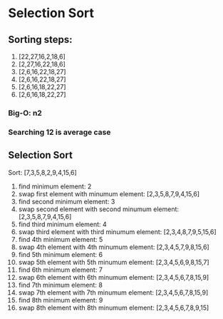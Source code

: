 # Selection Sort
## Sorting steps:
1. [22,27,16,2,18,6]
2. [2,27,16,22,18,6]
3. [2,6,16,22,18,27]
4. [2,6,16,22,18,27]
5. [2,6,16,18,22,27]
6. [2,6,16,18,22,27]
### Big-O: n2
### Searching 12 is average case

## Selection Sort
Sort: [7,3,5,8,2,9,4,15,6]
1. find minimum element: 2
2. swap first element with minumum element: [2,3,5,8,7,9,4,15,6]
3. find second minimum element: 3
4. swap second element with second minumum element: [2,3,5,8,7,9,4,15,6]
5. find third minimum element: 4
6. swap third element with third minumum element: [2,3,4,8,7,9,5,15,6]
7. find 4th minimum element: 5
8. swap 4th element with 4th minumum element: [2,3,4,5,7,9,8,15,6]
9. find 5th minimum element: 6
10. swap 5th element with 5th minumum element: [2,3,4,5,6,9,8,15,7]
11. find 6th minimum element: 7
12. swap 6th element with 6th minumum element: [2,3,4,5,6,7,8,15,9]
13. find 7th minimum element: 8
14. swap 7th element with 7th minumum element: [2,3,4,5,6,7,8,15,9]
15. find 8th minimum element: 9
16. swap 8th element with 8th minumum element: [2,3,4,5,6,7,8,9,15]
